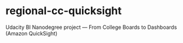 # regional-cc-quicksight
Udacity BI Nanodegree project — From College Boards to Dashboards (Amazon QuickSight)
